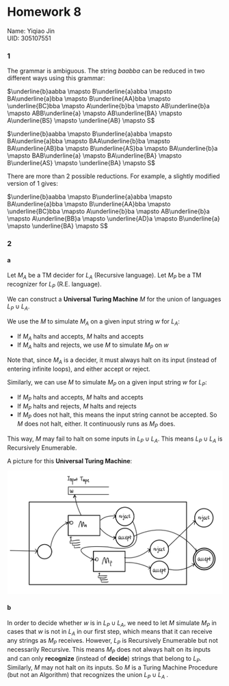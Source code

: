 # Homework 8
Name: Yiqiao Jin  
UID: 305107551

### 1

The grammar is ambiguous. The string $baabba$ can be reduced in two different ways using this grammar:

$\underline{b}aabba \mapsto B\underline{a}abba \mapsto BA\underline{a}bba \mapsto B\underline{AA}bba \mapsto \underline{BC}bba \mapsto A\underline{b}ba \mapsto AB\underline{b}a \mapsto ABB\underline{a} \mapsto AB\underline{BA} \mapsto A\underline{BS} \mapsto \underline{AB} \mapsto S$

$\underline{b}aabba \mapsto B\underline{a}abba \mapsto BA\underline{a}bba \mapsto BAA\underline{b}ba \mapsto BA\underline{AB}ba \mapsto B\underline{AS}ba  \mapsto BA\underline{b}a \mapsto BAB\underline{a} \mapsto BA\underline{BA} \mapsto B\underline{AS} \mapsto \underline{BA} \mapsto S$

There are more than 2 possible reductions. For example, a slightly modified version of 1 gives:

$\underline{b}aabba \mapsto B\underline{a}abba \mapsto BA\underline{a}bba \mapsto B\underline{AA}bba \mapsto \underline{BC}bba \mapsto A\underline{b}ba \mapsto AB\underline{b}a \mapsto A\underline{BB}a \mapsto \underline{AD}a \mapsto B\underline{a} \mapsto \underline{BA} \mapsto S$

### 2

#### a

Let $M_A$ be a TM decider for $L_A$ (Recursive language). Let $M_P$ be a TM recognizer for $L_P$ (R.E. language). 

We can construct a **Universal Turing Machine** $M$ for the union of languages $L_P \cup L_A$. 

We use the $M$ to simulate $M_A$ on a given input string $w$ for $L_A$:
* If $M_A$ halts and accepts, $M$ halts and accepts
* If $M_A$ halts and rejects, we use $M$ to simulate $M_P$ on $w$

Note that, since $M_A$ is a decider, it must always halt on its input (instead of entering infinite loops), and either accept or reject.

Similarly, we can use $M$ to simulate $M_P$ on a given input string $w$ for $L_P$:

* If $M_P$ halts and accepts, $M$ halts and accepts
* If $M_P$ halts and rejects, $M$ halts and rejects
* If $M_P$ does not halt, this means the input string cannot be accepted. So $M$ does not halt, either. It continuously runs as $M_P$ does.

This way, $M$ may fail to halt on some inputs in $L_P \cup L_A$. This means $L_P \cup L_A$ is Recursively Enumerable.

A picture for this **Universal Turing Machine**:

![](img/hw8-2.jpeg)

#### b

In order to decide whether $w$ is in $L_P \cup L_A$, we need to let $M$ simulate $M_P$ in cases that $w$ is not in $L_A$ in our first step, which means that it can receive any strings as $M_P$ receives. However, $L_P$ is Recursively Enumerable but not necessarily Recursive. This means $M_P$ does not always halt on its inputs and can only **recognize** (instead of **decide**) strings that belong to $L_P$. Similarly, $M$ may not halt on its inputs. So $M$ is a Turing Machine Procedure (but not an Algorithm) that recognizes the union $L_P \cup L_A$ .
